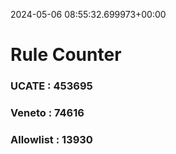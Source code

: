 2024-05-06 08:55:32.699973+00:00
# Rule Counter 
 ### UCATE : 453695

 ### Veneto : 74616

 ### Allowlist : 13930